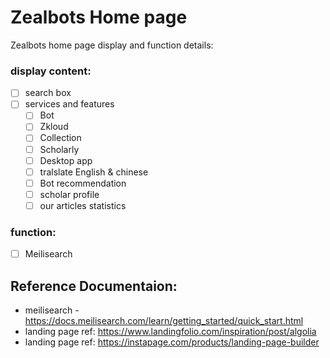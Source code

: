 # Zealbots Home page

Zealbots home page display and function details:

### display content:
 - [ ] search box  
 - [ ] services and features 
    - [ ] Bot 
    - [ ] Zkloud
    - [ ] Collection
    - [ ] Scholarly
    - [ ] Desktop app
    - [ ] tralslate English & chinese
    - [ ] Bot recommendation
    - [ ] scholar profile
    - [ ] our articles statistics
    
  ### function:
 - [ ] Meilisearch 
  
  
  ## Reference Documentaion:
 * meilisearch - https://docs.meilisearch.com/learn/getting_started/quick_start.html
 * landing page ref: https://www.landingfolio.com/inspiration/post/algolia
 * landing page ref: https://instapage.com/products/landing-page-builder
   

